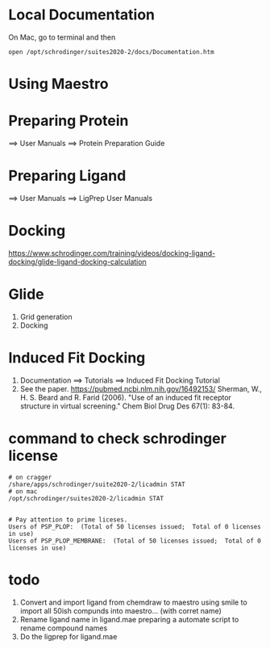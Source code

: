 #  Local Documentation
On Mac, go to terminal and then

    open /opt/schrodinger/suites2020-2/docs/Documentation.htm



# Using Maestro 


# Preparing Protein 
==> User Manuals ==> Protein Preparation Guide




# Preparing Ligand
==> User Manuals ==> LigPrep User Manuals




# Docking
https://www.schrodinger.com/training/videos/docking-ligand-docking/glide-ligand-docking-calculation

# Glide
1. Grid generation
2. Docking


# Induced Fit Docking
1. Documentation ==>  Tutorials ==>  Induced Fit Docking Tutorial
2. See the paper. https://pubmed.ncbi.nlm.nih.gov/16492153/
   Sherman, W., H. S. Beard and R. Farid (2006). "Use of an induced fit receptor structure in virtual screening." Chem Biol Drug Des 67(1): 83-84.


# command to check schrodinger license

    # on cragger
    /share/apps/schrodinger/suite2020-2/licadmin STAT
    # on mac
    /opt/schrodinger/suites2020-2/licadmin STAT


    # Pay attention to prime liceses.
    Users of PSP_PLOP:  (Total of 50 licenses issued;  Total of 0 licenses in use)
    Users of PSP_PLOP_MEMBRANE:  (Total of 50 licenses issued;  Total of 0 licenses in use)





# todo
1. Convert and import ligand from chemdraw to maestro
   using smile to import all 50ish compunds into maestro... (with corret name)
2. Rename ligand name in ligand.mae
   preparing a automate script to rename compound names
3. Do the ligprep for ligand.mae




